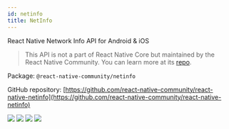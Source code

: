 ```yaml
---
id: netinfo
title: NetInfo
---
```


React Native Network Info API for Android & iOS

> This API is not a part of React Native Core but maintained by the React Native Community. You can learn more at its [repo](https://github.com/react-native-community/react-native-netinfo).

Package: `@react-native-community/netinfo`

GitHub repository: [https://github.com/react-native-community/react-native-netinfo](https://github.com/react-native-community/react-native-netinfo)

<div class="docs_badges">
<img src="https://img.shields.io/github/stars/react-native-community/react-native-netinfo?style=social" />
<img src="https://img.shields.io/github/issues-pr-raw/react-native-community/react-native-netinfo" />
<img src="https://img.shields.io/github/issues-raw/react-native-community/react-native-netinfo" />
<img src="https://img.shields.io/npm/v/@react-native-community/netinfo" />
</div>
